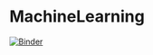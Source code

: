 # MachineLearning
[![Binder](https://mybinder.org/badge_logo.svg)](https://mybinder.org/v2/gh/MariemGm/MachineLearning/main)
